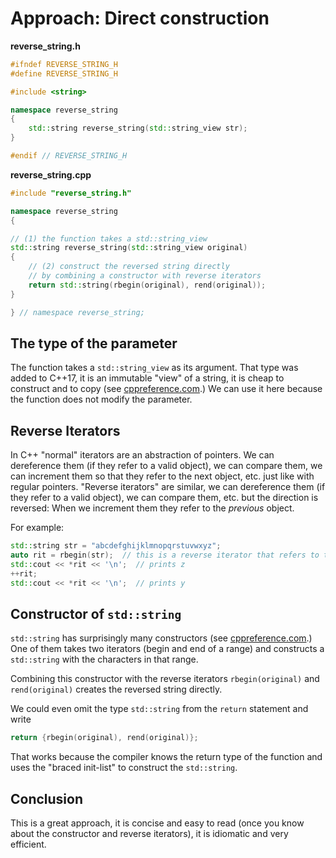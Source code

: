 # Approach: Direct construction

**reverse_string.h**
```cpp
#ifndef REVERSE_STRING_H
#define REVERSE_STRING_H

#include <string>

namespace reverse_string
{
    std::string reverse_string(std::string_view str);
}

#endif // REVERSE_STRING_H
```

**reverse_string.cpp**
```cpp
#include "reverse_string.h"

namespace reverse_string
{

// (1) the function takes a std::string_view
std::string reverse_string(std::string_view original)
{
    // (2) construct the reversed string directly
    // by combining a constructor with reverse iterators
    return std::string(rbegin(original), rend(original));
}

} // namespace reverse_string;
```

## The type of the parameter

The function takes a `std::string_view` as its argument.
That type was added to C++17, it is an immutable "view" of a string, it is cheap to construct and to copy (see [cppreference.com][cppref-stringview].)
We can use it here because the function does not modify the parameter.

## Reverse Iterators

In C++ "normal" iterators are an abstraction of pointers.
We can dereference them (if they refer to a valid object), we can compare them, we can increment them so that they refer to the next object, etc. just like with regular pointers.
"Reverse iterators" are similar, we can dereference them (if they refer to a valid object), we can compare them, etc. but the direction is reversed:
When we increment them they refer to the *previous* object.

For example:
```cpp
std::string str = "abcdefghijklmnopqrstuvwxyz";
auto rit = rbegin(str);  // this is a reverse iterator that refers to the last character
std::cout << *rit << '\n';  // prints z
++rit;
std::cout << *rit << '\n';  // prints y
```

## Constructor of `std::string`

`std::string` has surprisingly many constructors (see [cppreference.com][cppref-string-ctor].)
One of them takes two iterators (begin and end of a range) and constructs a `std::string` with the characters in that range.

Combining this constructor with the reverse iterators `rbegin(original)` and `rend(original)` creates the reversed string directly.

We could even omit the type `std::string` from the `return` statement and write
```cpp
return {rbegin(original), rend(original)};
```
That works because the compiler knows the return type of the function and uses the "braced init-list" to construct the `std::string`.

## Conclusion

This is a great approach, it is concise and easy to read (once you know about the constructor and reverse iterators), it is idiomatic and very efficient.

[cppref-stringview]: https://en.cppreference.com/w/cpp/string/basic_string_view
[cppref-string-ctor]: https://en.cppreference.com/w/cpp/string/basic_string/basic_string
